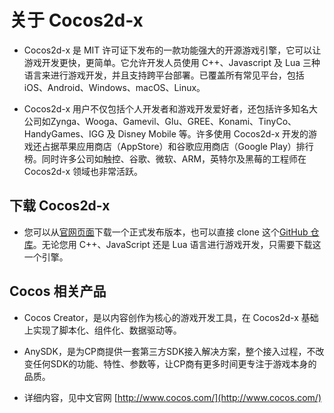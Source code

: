 # 关于 Cocos2d-x

- Cocos2d-x 是 MIT 许可证下发布的一款功能强大的开源游戏引擎，它可以让游戏开发更快，更简单。它允许开发人员使用 C++、Javascript 及 Lua 三种语言来进行游戏开发，并且支持跨平台部署。已覆盖所有常见平台，包括 iOS、Android、Windows、macOS、Linux。

- Cocos2d-x 用户不仅包括个人开发者和游戏开发爱好者，还包括许多知名大公司如Zynga、Wooga、Gamevil、Glu、GREE、Konami、TinyCo、HandyGames、IGG 及 Disney Mobile 等。许多使用 Cocos2d-x 开发的游戏还占据苹果应用商店（AppStore）和谷歌应用商店（Google Play）排行榜。同时许多公司如触控、谷歌、微软、ARM，英特尔及黑莓的工程师在 Cocos2d-x 领域也非常活跃。

## 下载 Cocos2d-x

- 您可以从[官网页面](http://www.cocos.com/download)下载一个正式发布版本，也可以直接 clone 这个[GitHub 仓库](https://github.com/cocos2d/cocos2d-x)。无论您用 C++、JavaScript 还是 Lua 语言进行游戏开发，只需要下载这一个引擎。

## Cocos 相关产品

- Cocos Creator，是以内容创作为核心的游戏开发工具，在 Cocos2d-x 基础上实现了脚本化、组件化、数据驱动等。

- AnySDK，是为CP商提供一套第三方SDK接入解决方案，整个接入过程，不改变任何SDK的功能、特性、参数等，让CP商有更多时间更专注于游戏本身的品质。

- 详细内容，见中文官网 [http://www.cocos.com/](http://www.cocos.com/)
